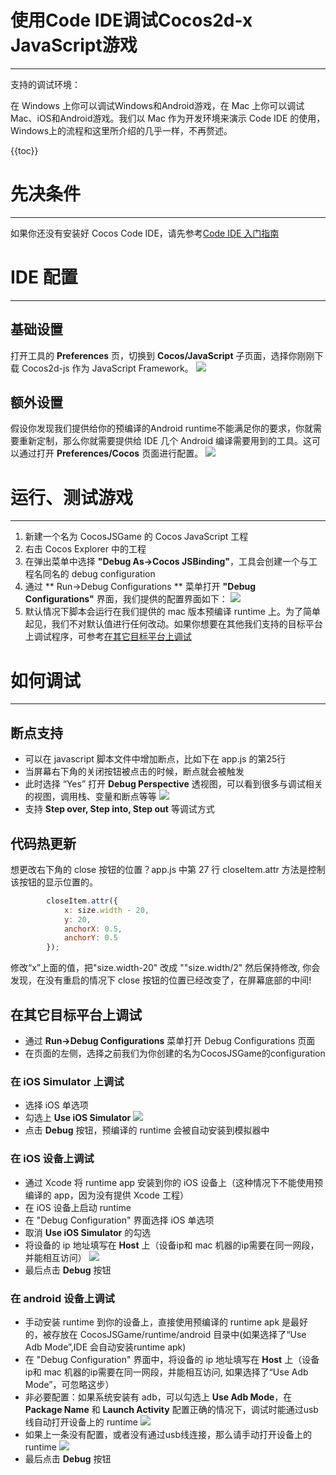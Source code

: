 使用Code IDE调试Cocos2d-x JavaScript游戏
===
---
支持的调试环境：



在 Windows 上你可以调试Windows和Android游戏，在 Mac 上你可以调试Mac、iOS和Android游戏。我们以 Mac 作为开发环境来演示 Code IDE 的使用，Windows上的流程和这里所介绍的几乎一样，不再赘述。

{{toc}}

先决条件
===
---
如果你还没有安装好 Cocos Code IDE，请先参考[Code IDE 入门指南](../getting-started/zh.md)

IDE 配置
===
---
## 基础设置
打开工具的 **Preferences** 页，切换到 **Cocos/JavaScript** 子页面，选择你刚刚下载 Cocos2d-js 作为 JavaScript Framework。
![](./res/PreferencesCocosJS.png)

## 额外设置
假设你发现我们提供给你的预编译的Android runtime不能满足你的要求，你就需要重新定制，那么你就需要提供给 IDE 几个 Android 编译需要用到的工具。这可以通过打开 **Preferences/Cocos** 页面进行配置。
![](./res/PreferencesCocos.png)

运行、测试游戏
===
---
1. 新建一个名为 CocosJSGame 的 Cocos JavaScript 工程
2. 右击 Cocos Explorer 中的工程
3. 在弹出菜单中选择 **"Debug As->Cocos JSBinding"**，工具会创建一个与工程名同名的 debug configuration
4. 通过 ** Run->Debug Configurations ** 菜单打开 **"Debug Configurations"** 界面，我们提供的配置界面如下：
   ![](./res/mac_js_debug_config.png)
5. 默认情况下脚本会运行在我们提供的 mac 版本预编译 runtime 上。为了简单起见，我们不对默认值进行任何改动。如果你想要在其他我们支持的目标平台上调试程序，可参考[在其它目标平台上调试](#在其它目标平台上调试)

如何调试
===
---
## 断点支持
+ 可以在 javascript 脚本文件中增加断点，比如下在 app.js 的第25行
+ 当屏幕右下角的关闭按钮被点击的时候，断点就会被触发
+ 此时选择 “Yes” 打开 **Debug Perspective** 透视图，可以看到很多与调试相关的视图，调用栈、变量和断点等等
  ![](./res/js_breakpoint_triggered.png)
+ 支持 **Step over, Step into, Step out** 等调试方式

## 代码热更新
想更改右下角的 close 按钮的位置？app.js 中第 27 行 closeItem.attr 方法是控制该按钮的显示位置的。

```javascript
		closeItem.attr({
            x: size.width - 20,
            y: 20,
            anchorX: 0.5,
            anchorY: 0.5
        });
```
修改“x”上面的值，把"size.width-20" 改成 ""size.width/2" 然后保持修改, 你会发现，在没有重启的情况下 close 按钮的位置已经改变了，在屏幕底部的中间!

## 在其它目标平台上调试
+ 通过 **Run->Debug Configurations** 菜单打开 Debug Configurations 页面
+ 在页面的左侧，选择之前我们为你创建的名为CocosJSGame的configuration

### 在 iOS Simulator 上调试
+ 选择 iOS 单选项
+ 勾选上 **Use iOS Simulator**
  ![](./res/ios_sim_js_debug_config.png)
+  点击 **Debug** 按钮，预编译的 runtime 会被自动安装到模拟器中

### 在 iOS 设备上调试
+ 通过 Xcode 将 runtime app 安装到你的 iOS 设备上（这种情况下不能使用预编译的 app，因为没有提供 Xcode 工程）
+ 在 iOS 设备上启动 runtime
+ 在 "Debug Configuration" 界面选择 iOS 单选项
+ 取消 **Use iOS Simulator** 的勾选
+ 将设备的 ip 地址填写在 **Host** 上（设备ip和 mac 机器的ip需要在同一网段，并能相互访问）
  ![](./res/ios_device_js_debug_config.png)
+ 最后点击 **Debug** 按钮 

### 在 android 设备上调试
+ 手动安装 runtime 到你的设备上，直接使用预编译的 runtime apk 是最好的，被存放在 CocosJSGame/runtime/android 目录中(如果选择了“Use Adb Mode”,IDE 会自动安装runtime apk)
+ 在 "Debug Configuration" 界面中，将设备的 ip 地址填写在 **Host** 上（设备ip和 mac 机器的ip需要在同一网段，并能相互访问, 如果选择了“Use Adb Mode”，可忽略这步）
+ 非必要配置：如果系统安装有 adb，可以勾选上 **Use Adb Mode**，在 **Package Name** 和 **Launch Activity** 配置正确的情况下，调试时能通过usb线自动打开设备上的 runtime
	![](./res/android_js_debug_config_adb.png)
+ 如果上一条没有配置，或者没有通过usb线连接，那么请手动打开设备上的 runtime
  ![](./res/android_js_debug_config.png)
+ 最后点击 **Debug** 按钮
